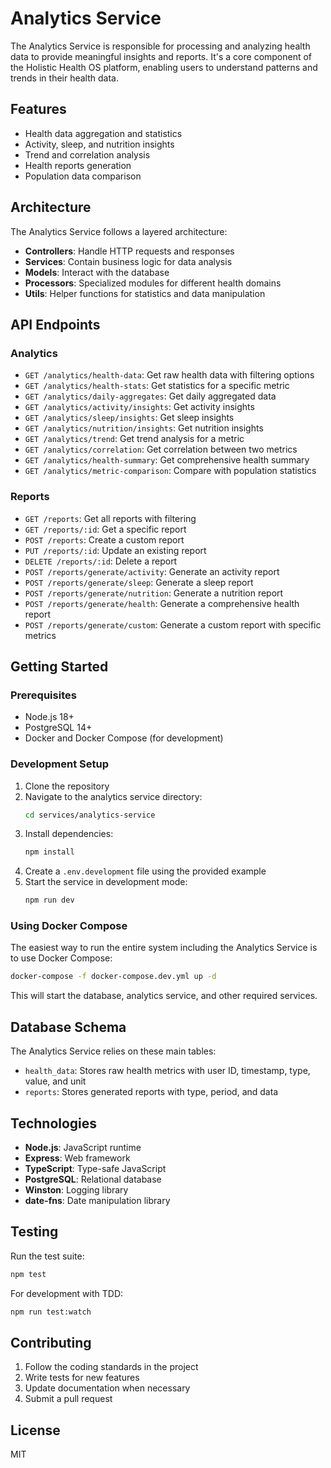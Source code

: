 # Analytics Service

The Analytics Service is responsible for processing and analyzing health data to provide meaningful insights and reports. It's a core component of the Holistic Health OS platform, enabling users to understand patterns and trends in their health data.

## Features

- Health data aggregation and statistics
- Activity, sleep, and nutrition insights
- Trend and correlation analysis
- Health reports generation
- Population data comparison

## Architecture

The Analytics Service follows a layered architecture:

- **Controllers**: Handle HTTP requests and responses
- **Services**: Contain business logic for data analysis
- **Models**: Interact with the database
- **Processors**: Specialized modules for different health domains
- **Utils**: Helper functions for statistics and data manipulation

## API Endpoints

### Analytics

- `GET /analytics/health-data`: Get raw health data with filtering options
- `GET /analytics/health-stats`: Get statistics for a specific metric
- `GET /analytics/daily-aggregates`: Get daily aggregated data
- `GET /analytics/activity/insights`: Get activity insights
- `GET /analytics/sleep/insights`: Get sleep insights
- `GET /analytics/nutrition/insights`: Get nutrition insights
- `GET /analytics/trend`: Get trend analysis for a metric
- `GET /analytics/correlation`: Get correlation between two metrics
- `GET /analytics/health-summary`: Get comprehensive health summary
- `GET /analytics/metric-comparison`: Compare with population statistics

### Reports

- `GET /reports`: Get all reports with filtering
- `GET /reports/:id`: Get a specific report
- `POST /reports`: Create a custom report
- `PUT /reports/:id`: Update an existing report
- `DELETE /reports/:id`: Delete a report
- `POST /reports/generate/activity`: Generate an activity report
- `POST /reports/generate/sleep`: Generate a sleep report
- `POST /reports/generate/nutrition`: Generate a nutrition report 
- `POST /reports/generate/health`: Generate a comprehensive health report
- `POST /reports/generate/custom`: Generate a custom report with specific metrics

## Getting Started

### Prerequisites

- Node.js 18+
- PostgreSQL 14+
- Docker and Docker Compose (for development)

### Development Setup

1. Clone the repository
2. Navigate to the analytics service directory:
   ```bash
   cd services/analytics-service
   ```
3. Install dependencies:
   ```bash
   npm install
   ```
4. Create a `.env.development` file using the provided example
5. Start the service in development mode:
   ```bash
   npm run dev
   ```

### Using Docker Compose

The easiest way to run the entire system including the Analytics Service is to use Docker Compose:

```bash
docker-compose -f docker-compose.dev.yml up -d
```

This will start the database, analytics service, and other required services.

## Database Schema

The Analytics Service relies on these main tables:

- `health_data`: Stores raw health metrics with user ID, timestamp, type, value, and unit
- `reports`: Stores generated reports with type, period, and data

## Technologies

- **Node.js**: JavaScript runtime
- **Express**: Web framework
- **TypeScript**: Type-safe JavaScript
- **PostgreSQL**: Relational database
- **Winston**: Logging library
- **date-fns**: Date manipulation library

## Testing

Run the test suite:

```bash
npm test
```

For development with TDD:

```bash
npm run test:watch
```

## Contributing

1. Follow the coding standards in the project
2. Write tests for new features
3. Update documentation when necessary
4. Submit a pull request

## License

MIT